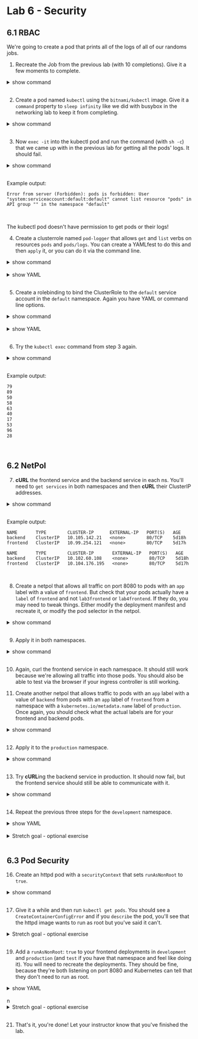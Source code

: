 # Lab 6 - Security
## 6.1 RBAC

We're going to create a pod that prints all of the logs of all of our randoms jobs.

1. Recreate the Job from the previous lab (with 10 completions). Give it a few moments to complete.

<details><summary>show command</summary>
<p>

```bash
kubectl create -f job.yaml # use the correct YAMLfest here
```

</p>
</details>
<br/>

2. Create a pod named `kubectl` using the `bitnami/kubectl` image. Give it a `command` property to `sleep infinity` like we did with busybox in the networking lab to keep it from completing.

<details><summary>show command</summary>
<p>

```bash
kubectl run kubectl --image=bitnami/kubectl --command sleep infinity
```

</p>
</details>
<br/>

3. Now `exec -it` into the kubectl pod and run the command (with `sh -c`) that we came up with in the previous lab for getting all the pods' logs. It should fail.

<details><summary>show command</summary>
<p>

```bash
kubectl exec -it kubectl -- \
    sh -c 'for pod in $(kubectl get pods -l=job-name=randoms -o name); do kubectl logs $pod; done'
```

</p>
</details>
<br/>

Example output:

```
Error from server (Forbidden): pods is forbidden: User "system:serviceaccount:default:default" cannot list resource "pods" in API group "" in the namespace "default"
```

<br/>

The kubectl pod doesn't have permission to get pods or their logs!

4. Create a clusterrole named `pod-logger` that allows `get` and `list` verbs on resources `pods` and `pods/logs`. You can create a YAMLfest to do this and then `apply` it, or you can do it via the command line.

<details><summary>show command</summary>
<p>

```bash
kubectl create clusterrole pod-logger --verb=get,list --resource=pods,pods/log
```

</p>
</details>
<br/>

<details><summary>show YAML</summary>
<p>

**clusterrole.yaml**:
```yaml
apiVersion: rbac.authorization.k8s.io/v1
kind: ClusterRole
metadata:
  name: pod-logger
rules:
- apiGroups: [""]
  resources: ["pods", "pods/log"]
  verbs: ["get", "list"]
```

```bash
kubectl create -f clusterrole.yaml
```

</p>
</details>
<br/>

5. Create a rolebinding to bind the ClusterRole to the `default` service account in the `default` namespace. Again you have YAML or command line options.

<details><summary>show command</summary>
<p>

```bash
kubectl create rolebinding pod-logger-binding \
    --clusterrole=pod-logger --serviceaccount=default:default
```

</p>
</details>
<br/>

<details><summary>show YAML</summary>
<p>

**rolebinding.yaml**:
```yaml
apiVersion: rbac.authorization.k8s.io/v1
kind: RoleBinding
metadata:
  name: pod-logger-binding
  namespace: default
roleRef:
  apiGroup: rbac.authorization.k8s.io
  kind: ClusterRole
  name: pod-logger
subjects:
- kind: ServiceAccount
  name: default
  namespace: default
```

```bash
kubectl create -f rolebinding.yaml
```

</p>
</details>
<br/>

6. Try the `kubectl exec` command from step 3 again.

<details><summary>show command</summary>
<p>

```bash
kubectl exec -it kubectl -- \
    sh -c 'for pod in $(kubectl get pods -l=job-name=randoms -o name); do kubectl logs $pod; done'
```

</p>
</details>
<br/>

Example output:

```bash
79
89
50
58
63
40
17
53
96
28
```

<br/>

## 6.2 NetPol

7. **cURL** the frontend service and the backend service in each ns. You'll need to `get services` in both namespaces and then **cURL** their ClusterIP addresses.

<details><summary>show command</summary>
<p>

```bash
kubectl get service -n production
kubectl get service -n development
```

</p>
</details>
<br/>

Example output:

```
NAME       TYPE        CLUSTER-IP      EXTERNAL-IP   PORT(S)   AGE
backend    ClusterIP   10.105.142.21   <none>        80/TCP    5d18h
frontend   ClusterIP   10.99.254.121   <none>        80/TCP    5d17h

NAME       TYPE        CLUSTER-IP       EXTERNAL-IP   PORT(S)   AGE
backend    ClusterIP   10.102.60.108    <none>        80/TCP    5d18h
frontend   ClusterIP   10.104.176.195   <none>        80/TCP    5d17h
```

<br/>

8. Create a netpol that allows all traffic on port 8080 to pods with an `app` label with a value of `frontend`. But check that your pods actually have a `label` of `frontend` and not `lab3frontend` or `lab4frontend`. If they do, you may need to tweak things. Either modify the deployment manifest and recreate it, or modify the pod selector in the netpol.

<details><summary>show command</summary>
<p>

**netpol_frontend.yaml**:
```yaml
apiVersion: networking.k8s.io/v1
kind: NetworkPolicy
metadata:
  name: allow-8080-to-frontend
spec:
  podSelector:
    matchLabels:
      app: frontend # ensure that this matches your pods' actual labels.
  ingress:
  - ports:
    - port: 8080
```

</p>
</details>
<br/>

9. Apply it in both namespaces.

<details><summary>show command</summary>
<p>

```bash
kubectl apply -f netpol_frontend.yaml -n production
kubectl apply -f netpol_frontend.yaml -n development
```

</p>
</details>
<br/>

10. Again, curl the frontend service in each namespace. It should still work because we're allowing all traffic into those pods. You should also be able to test via the browser if your ingress controller is still working.

11. Create another netpol that allows traffic to pods with an `app` label with a value of `backend` from pods with an `app` label of `frontend` from a namespace with a `kubernetes.io/metadata.name` label of `production`. Once again, you should check what the actual labels are for your frontend and backend pods.

<details><summary>show command</summary>
<p>

**netpol_backend_prod.yaml**:
```yaml
apiVersion: networking.k8s.io/v1
kind: NetworkPolicy
metadata:
  name: allow-8080-from-frontend
  namespace: production           # explicit namespace
spec:
  podSelector:
    matchLabels:
      app: lab4backend            # ensure this matches your pods' labels
  ingress:
  - from:
      - podSelector:
          matchLabels:
            app: frontend         # ensure this matches your pods' labels
      - namespaceSelector:
          matchLabels:
            kubernetes.io/metadata.name: production
    ports:                        # unlike previous netpol, this is part of the "from" rule
    - port: 8080
```

</p>
</details>
<br/>

12. Apply it to the `production` namespace.

<details><summary>show command</summary>
<p>

```bash
kubectl apply -f netpol_backend_prod.yaml
```

</p>
</details>
<br/>

13. Try **cURL**ing the backend service in production. It should now fail, but the frontend service should still be able to communicate with it.

<details><summary>show command</summary>
<p>

```bash
curl --max-time 10 \
    $(kubectl get svc backend -n production --no-headers -o=custom-columns=ip:.spec.clusterIP)
```

</p>
</details>
<br/>

14. Repeat the previous three steps for the `development` namespace.

<details><summary>show YAML</summary>
<p>

**netpol_backend_dev.yaml**:
```yaml
apiVersion: networking.k8s.io/v1
kind: NetworkPolicy
metadata:
  name: allow-8080-from-frontend
  namespace: development
spec:
  podSelector:
    matchLabels:
      app: backend
  ingress:
  - from:
      - podSelector:
          matchLabels:
            app: frontend
      - namespaceSelector:
          matchLabels:
            kubernetes.io/metadata.name: development
    ports:
    - port: 8080
```

</p>
</details>
<br/>

<details><summary>Stretch goal - optional exercise</summary>
<p>

15. **Optional stretch goal** create the network policies in the test namespace as well.

</p>
</details>
<br/>

## 6.3 Pod Security

16. Create an httpd pod with a `securityContext` that sets `runAsNonRoot` to `true`.

<details><summary>show command</summary>
<p>

```bash
kubectl run web \
  --image=httpd \
  --overrides='{ "spec": { "securityContext": {"runAsNonRoot": true} }  }'
```

</p>
</details>
<br/>

17. Give it a while and then run `kubectl get pods`. You should see a `CreateContainerConfigError` and if you `describe` the pod, you'll see that the httpd image wants to run as root but you've said it can't.

<details><summary>Stretch goal - optional exercise</summary>
<p>

18. **Optional stretch goal** try to find a non-privileged httpd image and use that instead.

</p>
</details>
<br/>

19. Add a `runAsNonRoot`: `true` to your frontend deployments in `development` and `production` (and `test` if you have that namespace and feel like doing it). You will need to recreate the deployments. They should be fine, because they're both listening on port 8080 and Kubernetes can tell that they don't need to run as root.

<details><summary>show YAML</summary>
<p>

```yaml
...
  template:
    metadata:
      labels:
        app: frontend
    spec:
      securityContext:
        runAsNonRoot: true
      containers:
      - image: public.ecr.aws/w4e1v2x6/qa-wfl/qakf/sfe:v1
...
```

</p>
</details>
<br/>n

<details><summary>Stretch goal - optional exercise</summary>
<p>

20. **Optional stretch goal** try the same thing with a backend deployment. The simple `runAsNonRoot` won't work in this case because Kubernetes can't tell from the container image that it doesn't need to run as root. Hint: try making it run as a specific user.

</p>
</details>
<br/>


21. That's it, you're done! Let your instructor know that you've finished the lab.